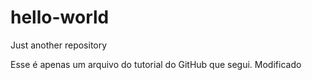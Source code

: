 # hello-world
Just another repository

Esse é apenas um arquivo do tutorial do GitHub que segui.
Modificado
